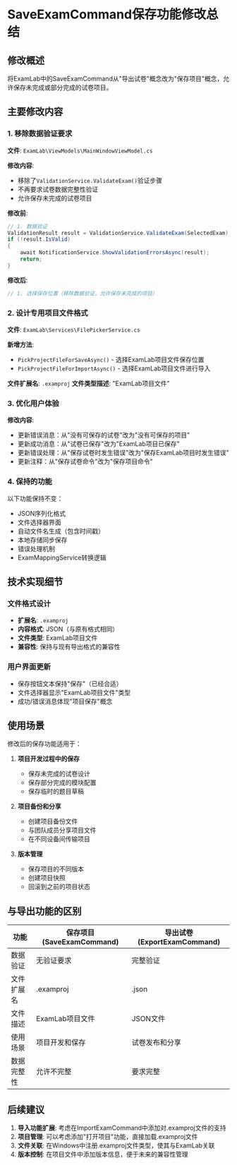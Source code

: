 # SaveExamCommand保存功能修改总结

## 修改概述

将ExamLab中的SaveExamCommand从"导出试卷"概念改为"保存项目"概念，允许保存未完成或部分完成的试卷项目。

## 主要修改内容

### 1. 移除数据验证要求

**文件**: `ExamLab\ViewModels\MainWindowViewModel.cs`

**修改内容**:
- 移除了`ValidationService.ValidateExam()`验证步骤
- 不再要求试卷数据完整性验证
- 允许保存未完成的试卷项目

**修改前**:
```csharp
// 1. 数据验证
ValidationResult result = ValidationService.ValidateExam(SelectedExam);
if (!result.IsValid)
{
    await NotificationService.ShowValidationErrorsAsync(result);
    return;
}
```

**修改后**:
```csharp
// 1. 选择保存位置（移除数据验证，允许保存未完成的项目）
```

### 2. 设计专用项目文件格式

**文件**: `ExamLab\Services\FilePickerService.cs`

**新增方法**:
- `PickProjectFileForSaveAsync()` - 选择ExamLab项目文件保存位置
- `PickProjectFileForImportAsync()` - 选择ExamLab项目文件进行导入

**文件扩展名**: `.examproj`
**文件类型描述**: "ExamLab项目文件"

### 3. 优化用户体验

**修改内容**:
- 更新错误消息：从"没有可保存的试卷"改为"没有可保存的项目"
- 更新成功消息：从"试卷已保存"改为"ExamLab项目已保存"
- 更新错误处理：从"保存试卷时发生错误"改为"保存ExamLab项目时发生错误"
- 更新注释：从"保存试卷命令"改为"保存项目命令"

### 4. 保持的功能

以下功能保持不变：
- JSON序列化格式
- 文件选择器界面
- 自动文件名生成（包含时间戳）
- 本地存储同步保存
- 错误处理机制
- ExamMappingService转换逻辑

## 技术实现细节

### 文件格式设计

- **扩展名**: `.examproj`
- **内容格式**: JSON（与原有格式相同）
- **文件类型**: ExamLab项目文件
- **兼容性**: 保持与现有导出格式的兼容性

### 用户界面更新

- 保存按钮文本保持"保存"（已经合适）
- 文件选择器显示"ExamLab项目文件"类型
- 成功/错误消息体现"项目保存"概念

## 使用场景

修改后的保存功能适用于：

1. **项目开发过程中的保存**
   - 保存未完成的试卷设计
   - 保存部分完成的模块配置
   - 保存临时的题目草稿

2. **项目备份和分享**
   - 创建项目备份文件
   - 与团队成员分享项目文件
   - 在不同设备间传输项目

3. **版本管理**
   - 保存项目的不同版本
   - 创建项目快照
   - 回滚到之前的项目状态

## 与导出功能的区别

| 功能 | 保存项目 (SaveExamCommand) | 导出试卷 (ExportExamCommand) |
|------|---------------------------|------------------------------|
| 数据验证 | 无验证要求 | 完整验证 |
| 文件扩展名 | .examproj | .json |
| 文件描述 | ExamLab项目文件 | JSON文件 |
| 使用场景 | 项目开发和保存 | 试卷发布和分享 |
| 数据完整性 | 允许不完整 | 要求完整 |

## 后续建议

1. **导入功能扩展**: 考虑在ImportExamCommand中添加对.examproj文件的支持
2. **项目管理**: 可以考虑添加"打开项目"功能，直接加载.examproj文件
3. **文件关联**: 在Windows中注册.examproj文件类型，使其与ExamLab关联
4. **版本控制**: 在项目文件中添加版本信息，便于未来的兼容性管理
